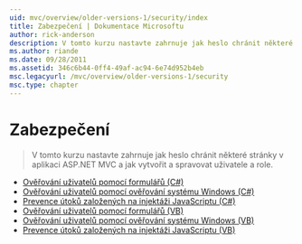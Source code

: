```yaml
---
uid: mvc/overview/older-versions-1/security/index
title: Zabezpečení | Dokumentace Microsoftu
author: rick-anderson
description: V tomto kurzu nastavte zahrnuje jak heslo chránit některé stránky v aplikaci ASP.NET MVC a jak vytvořit a spravovat uživatele a role.
ms.author: riande
ms.date: 09/28/2011
ms.assetid: 346c6b44-0ff4-49af-ac94-6e74d952b4eb
msc.legacyurl: /mvc/overview/older-versions-1/security
msc.type: chapter
---
```

<a name="security"></a>Zabezpečení
====================
> V tomto kurzu nastavte zahrnuje jak heslo chránit některé stránky v aplikaci ASP.NET MVC a jak vytvořit a spravovat uživatele a role.


- [Ověřování uživatelů pomocí formulářů (C#)](authenticating-users-with-forms-authentication-cs.md)
- [Ověřování uživatelů pomocí ověřování systému Windows (C#)](authenticating-users-with-windows-authentication-cs.md)
- [Prevence útoků založených na injektáži JavaScriptu (C#)](preventing-javascript-injection-attacks-cs.md)
- [Ověřování uživatelů pomocí formulářů (VB)](authenticating-users-with-forms-authentication-vb.md)
- [Ověřování uživatelů pomocí ověřování systému Windows (VB)](authenticating-users-with-windows-authentication-vb.md)
- [Prevence útoků založených na injektáži JavaScriptu (VB)](preventing-javascript-injection-attacks-vb.md)
